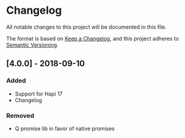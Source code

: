 # Changelog
All notable changes to this project will be documented in this file.

The format is based on [Keep a Changelog](https://keepachangelog.com/en/1.0.0/),
and this project adheres to [Semantic Versioning](https://semver.org/spec/v2.0.0.html).

## [4.0.0] - 2018-09-10
### Added
- Support for Hapi 17
- Changelog

### Removed
- Q promise lib in favor of native promises

[Unreleased]: https://github.com/toymachiner62/hapi-authorization/compare/v1.0.0...HEAD
[1.0.0]: https://github.com/toymachiner62/hapi-authorization/compare/v4.0.0...v3.0.3

